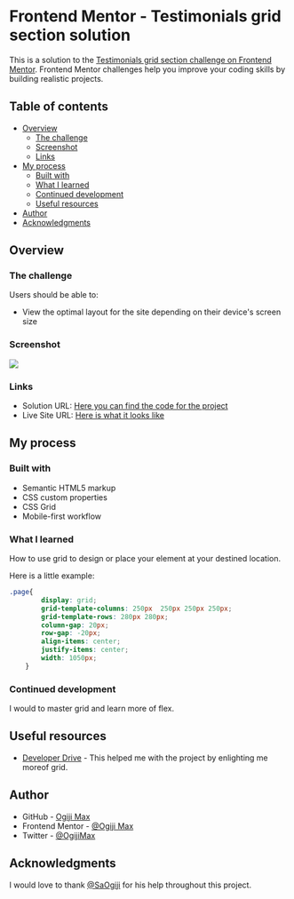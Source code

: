 # Frontend Mentor - Testimonials grid section solution

This is a solution to the [Testimonials grid section challenge on Frontend Mentor](https://www.frontendmentor.io/challenges/testimonials-grid-section-Nnw6J7Un7). Frontend Mentor challenges help you improve your coding skills by building realistic projects. 

## Table of contents

- [Overview](#overview)
  - [The challenge](#the-challenge)
  - [Screenshot](#screenshot)
  - [Links](#links)
- [My process](#my-process)
  - [Built with](#built-with)
  - [What I learned](#what-i-learned)
  - [Continued development](#continued-development)
  - [Useful resources](#useful-resources)
- [Author](#author)
- [Acknowledgments](#acknowledgments)

## Overview

### The challenge

Users should be able to:

- View the optimal layout for the site depending on their device's screen size

### Screenshot

![](https://lh6.googleusercontent.com/QfW-fq3kGFwCBtJhILwIaATBSqr0tvkVm7ooeWB9Nv61brHcPUJYmeBMQJ-gZF8MaME=w2400)

### Links

- Solution URL: [Here you can find the code for the project](https://www.frontendmentor.io/solutions/responsive-page-depending-on-the-device-size-b3IIQ7WNtd)
- Live Site URL: [Here is what it looks like](https://testimonial-grid-snowy.vercel.app/)

## My process

### Built with

- Semantic HTML5 markup
- CSS custom properties
- CSS Grid
- Mobile-first workflow

### What I learned

How to use grid to design or place your element at your destined location.

Here is a little example:

```css
.page{
        display: grid;
        grid-template-columns: 250px  250px 250px 250px;
        grid-template-rows: 280px 280px;
        column-gap: 20px;
        row-gap: -20px;
        align-items: center;
        justify-items: center;
        width: 1050px;
    }
```

### Continued development

I would to master grid and learn more of flex.

## Useful resources

- [Developer Drive](https://www.developerdrive.com/how-to-create-a-css-grid-step-by-step/) - This helped me with the project by enlighting me moreof grid.

## Author

- GitHub - [Ogiji Max](https://github.com/MaxiTeddy)
- Frontend Mentor - [@Ogiji Max](https://www.frontendmentor.io/profile/MaxiTeddy)
- Twitter - [@OgijiMax](https://www.twitter.com/OgijiMax)


## Acknowledgments

I would love to thank [@SaOgiji](https://github.com/SaOgiji) for his help throughout this project.
